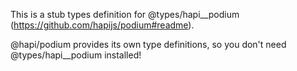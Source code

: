 This is a stub types definition for @types/hapi__podium (https://github.com/hapijs/podium#readme).

@hapi/podium provides its own type definitions, so you don't need @types/hapi__podium installed!